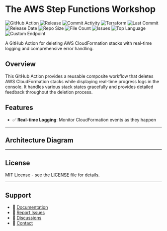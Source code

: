 # The AWS Step Functions Workshop

![GitHub Action](https://img.shields.io/badge/GitHub-Action-blue?logo=github)&nbsp;![Release](https://github.com/subhamay-bhattacharyya/1304-step-function-tf/actions/workflows/release.yaml/badge.svg)&nbsp;![Commit Activity](https://img.shields.io/github/commit-activity/t/subhamay-bhattacharyya/1304-step-function-tf)&nbsp;![Terraform](https://img.shields.io/badge/AWS-Terraform-orange?logo=amazonaws)&nbsp;![Last Commit](https://img.shields.io/github/last-commit/subhamay-bhattacharyya/1304-step-function-tf)&nbsp;![Release Date](https://img.shields.io/github/release-date/subhamay-bhattacharyya/1304-step-function-tf)&nbsp;![Repo Size](https://img.shields.io/github/repo-size/subhamay-bhattacharyya/1304-step-function-tf)&nbsp;![File Count](https://img.shields.io/github/directory-file-count/subhamay-bhattacharyya/1304-step-function-tf)&nbsp;![Issues](https://img.shields.io/github/issues/subhamay-bhattacharyya/1304-step-function-tf)&nbsp;![Top Language](https://img.shields.io/github/languages/top/subhamay-bhattacharyya/1304-step-function-tf)&nbsp;![Custom Endpoint](https://img.shields.io/endpoint?url=https://gist.githubusercontent.com/bsubhamay/ff80609c36128e31b9e35d5a13c33dc9/raw/1304-step-function-tf.json?)


A GitHub Action for deleting AWS CloudFormation stacks with real-time logging and comprehensive error handling.

## Overview

This GitHub Action provides a reusable composite workflow that deletes AWS CloudFormation stacks while displaying real-time progress logs in the console. It handles various stack states gracefully and provides detailed feedback throughout the deletion process.

## Features

- ✅ **Real-time Logging**: Monitor CloudFormation events as they happen

---

## Architecture Diagram


---

## License

MIT License - see the [LICENSE](LICENSE) file for details.

---

## Support

- 📖 [Documentation](https://github.com/subhamay-bhattacharyya/1304-step-function-tf/wiki)
- 🐛 [Report Issues](https://github.com/subhamay-bhattacharyya/1304-step-function-tf/issues)
- 💬 [Discussions](https://github.com/subhamay-bhattacharyya/1304-step-function-tf/discussions)
- 📧 [Contact](mailto:support@subhamay.aws@gmail.com)